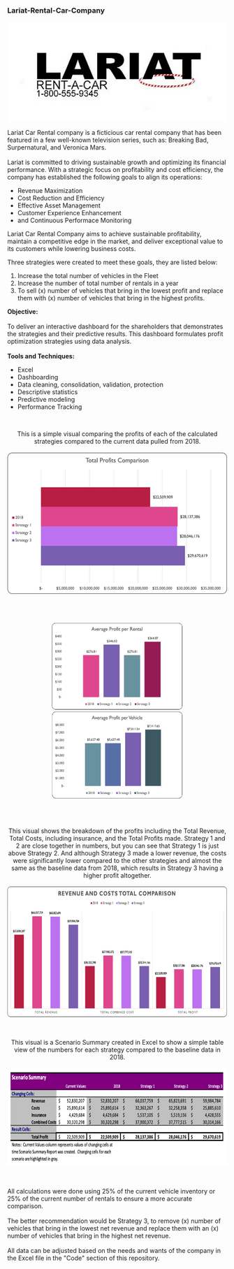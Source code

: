### Lariat-Rental-Car-Company

<p align="center">
<img width="600" src="images/Lariat.jpeg?raw=true"/>
</p>

<p>
Lariat Car Rental company is a ficticious car rental company that has been featured in a few well-known television series, such as: Breaking Bad, Surpernatural, and Veronica Mars.  
<br><br>
Lariat is committed to driving sustainable growth and optimizing its financial performance. With a strategic focus on profitability and cost efficiency, the company has established the following goals to align its operations:
<br>
<ul>
  <li>Revenue Maximization</li>
  <li>Cost Reduction and Efficiency</li>
  <li>Effective Asset Management</li>
  <li>Customer Experience Enhancement</li>
  <li>and Continuous Performace Monitoring</li>
</ul>
Lariat Car Rental Company aims to achieve sustainable profitability, maintain a competitive edge in the market, and deliver exceptional value to its customers while lowering business costs.
</p>

<p>
Three strategies were created to meet these goals, they are listed below:
<ol>
  <li>Increase the total number of vehicles in the Fleet</li>
  <li>Increase the number of total number of rentals in a year</li>
  <li>To sell (x) number of vehicles that bring in the lowest profit and replace them with (x) number of vehicles that bring in the highest profits.</li>
</ol>  
</p>

<p>
  <b>Objective:</b><br><br>
To deliver an interactive dashboard for the shareholders that demonstrates the strategies and their predictive results. This dashboard formulates profit optimization strategies using data analysis.
<br><br>
  <b>Tools and Techniques:</b><br>
<ul>
  <li>Excel</li>
  <li>Dashboarding</li>
  <li>Data cleaning, consolidation, validation, protection</li>
  <li>Descriptive statistics</li>
  <li>Predictive modeling</li>
  <li>Performance Tracking</li>
</ul>
</p>

<br>
<p align="center">
This is a simple visual comparing the profits of each of the calculated strategies compared to the current data pulled from 2018.
<br><br>
<img height="325" width="600" src="images/graph1.png?raw=true"/>
</p>

<br><br>
<p align="center">
<img height="200" width="300" src="images/graph2.png?raw=true"/>
<img height="200" width="300" src="images/graph3.png?raw=true"/>
</p>

<br><br>
<p align="center">
This visual shows the breakdown of the profits including the Total Revenue, Total Costs, including insurance, and the Total Profits made. Strategy 1 and 2 are close together in numbers, but you can see that Strategy 1 is just above Strategy 2. And although Strategy 3 made a lower revenue, the costs were significantly lower compared to the other strategies and almost the same as the baseline data from 2018, which results in Strategy 3 having a higher profit altogether.
<br><br>
<img height="300" width="700" src="images/graph4.png?raw=true"/>
</p>
<br>

<p align="center">
This visual is a Scenario Summary created in Excel to show a simple table view of the numbers for each strategy compared to the baseline data in 2018.
<br><br>
<img height="225" width="700" src="images/graph5.png?raw=true"/>
</p>
<br>

<p>
All calculations were done using 25% of the current vehicle inventory or 25% of the current number of rentals to ensure a more accurate comparison.
<br><br>
The better recommendation would be Strategy 3, to remove (x) number of vehicles that bring in the lowest net revenue and replace them with an (x) number of vehicles that bring in the highest net revenue.
<br><br>
All data can be adjusted based on the needs and wants of the company in the Excel file in the "Code" section of this repository.
</p>
